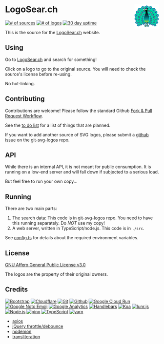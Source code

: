 # LogoSear.ch [<img alt="LogoSearch Logo" src="static/favicon.svg" height="80" align="right" />](https://logosear.ch/)

[![# of sources](https://img.shields.io/badge/dynamic/json.svg?label=sources&url=https%3A%2F%2Flogosear.ch%2Fstatus.json&query=%24.sourcecount)](https://logosear.ch/sources/index.html)
[![# of logos](https://img.shields.io/badge/dynamic/json.svg?label=logos&url=https%3A%2F%2Flogosear.ch%2Fstatus.json&query=%24.imagecount)](https://logosear.ch/)
[![30 day uptime](https://img.shields.io/nodeping/uptime/1q4eb7g7-qh9u-4q9p-8tfd-5glw1j16n57n.svg?label=30-day%20uptime&style=flat)](https://nodeping.com/reports/checks/1q4eb7g7-qh9u-4q9p-8tfd-5glw1j16n57n)

This is the source for the [LogoSear.ch](https://logosear.ch/) website.

## Using

Go to [LogoSear.ch](https://logosear.ch/) and search for something!

Click on a logo to go to the original source.  You will need to check the source's license before re-using.

No hot-linking.

## Contributing

Contributions are welcome!  Please follow the standard Github [Fork & Pull Request Workflow](https://gist.github.com/Chaser324/ce0505fbed06b947d962).

See the [to do list](TODO.md) for a list of things that are planned.

If you want to add another source of SVG logos, please submit a [github issue](https://github.com/VectorLogoZone/git-svg-logos/issues/new) on the [git-svg-logos](https://github.com/VectorLogoZone/git-svg-logos) repo.

## API

While there is an internal API, it is not meant for public consumption.  It is running on a low-end
server and will fall down if subjected to a serious load.

But feel free to run your own copy...

## Running

There are two main parts:

 1. The search data:  This code is in [git-svg-logos](https://github.com/VectorLogoZone/git-svg-logos) repo.  You need to have this running separately. Do _NOT_ use my copy!
 2. A web server, written in TypeScript/node.js.  This code is in `./src`.

See [config.ts](https://github.com/VectorLogoZone/logosearch/blob/master/src/config.ts) for details about the required environment variables.

## License

[GNU Affero General Public License v3.0](LICENSE.txt)

The logos are the property of their original owners.

## Credits

[![Bootstrap](https://www.vectorlogo.zone/logos/getbootstrap/getbootstrap-ar21.svg)](https://getbootstrap.com/ "HTML/CSS Framework")
[![Cloudflare](https://www.vectorlogo.zone/logos/cloudflare/cloudflare-ar21.svg)](https://www.cloudflare.com/ "CDN")
[![Git](https://www.vectorlogo.zone/logos/git-scm/git-scm-ar21.svg)](https://git-scm.com/ "Version control")
[![Github](https://www.vectorlogo.zone/logos/github/github-ar21.svg)](https://github.com/ "Code hosting and CI")
[![Google Cloud Run](https://www.vectorlogo.zone/logos/google/google-ar21.svg)](https://cloud.google.com/run/ "Hosting")
[![Google Noto Emoji](https://www.vectorlogo.zone/logos/google/google-ar21.svg)](https://github.com/googlefonts/noto-emoji/blob/master/svg/emoji_u1f99a.svg "Logo/Favicon")
[![Google Analytics](https://www.vectorlogo.zone/logos/google_analytics/google_analytics-ar21.svg)](https://www.google.com/analytics "Traffic Measurement")
[![Handlebars](https://www.vectorlogo.zone/logos/handlebarsjs/handlebarsjs-ar21.svg)](https://handlebarsjs.com/ "Templating")
[![Koa](https://www.vectorlogo.zone/logos/koajs/koajs-ar21.svg)](https://koajs.com/ "Web framework")
[![lunr.js](https://www.vectorlogo.zone/logos/lunrjs/lunrjs-ar21.svg)](https://lunrjs.com/ "Full-text search")
[![Node.js](https://www.vectorlogo.zone/logos/nodejs/nodejs-ar21.svg)](https://nodejs.org/ "Application Server")
[![pino](https://www.vectorlogo.zone/logos/getpinoio/getpinoio-ar21.svg)](https://www.getpino.io/ "Logging")
[![TypeScript](https://www.vectorlogo.zone/logos/typescriptlang/typescriptlang-ar21.svg)](https://www.typescriptlang.org/ "Programming Language")
[![yarn](https://www.vectorlogo.zone/logos/yarnpkg/yarnpkg-ar21.svg)](https://yarnpkg.com/en/ "JS Package Management")

- [axios](https://github.com/axios/axios)
- [jQuery throttle/debounce](http://benalman.com/projects/jquery-throttle-debounce-plugin/)
- [nodemon](https://nodemon.io/)
- [transliteration](https://github.com/dzcpy/transliteration)